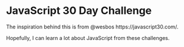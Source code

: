 <h1>JavaScript 30 Day Challenge</h1>
<p>The inspiration behind this is from @wesbos https://javascript30.com/.</p>
<p>Hopefully, I can learn a lot about JavaScript from these challenges.</p>
